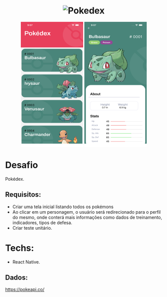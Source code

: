 <h1 align="center">
    <img alt="Pokedex" src="https://ik.imagekit.io/hwyksvj4iv/pokedex_N_WgWrJK0s.png" width="250px" />
</h1>

<div align="center">
  <img src=".github/screen1.png" width="200" height="400"/>
  <img src=".github/screen2.png" width="200" height="400"/>
</div>

# Desafio
Pokédex.

## Requisitos:
- Criar uma tela inicial listando todos os pokémons<br>
- Ao clicar em um personagem, o usuário será redirecionado para o perfil do mesmo, onde conterá mais informações como dados de treinamento, indicadores, tipos de defesa.
- Criar teste unitário.

# Techs: 
- React Native.

## Dados:
https://pokeapi.co/
